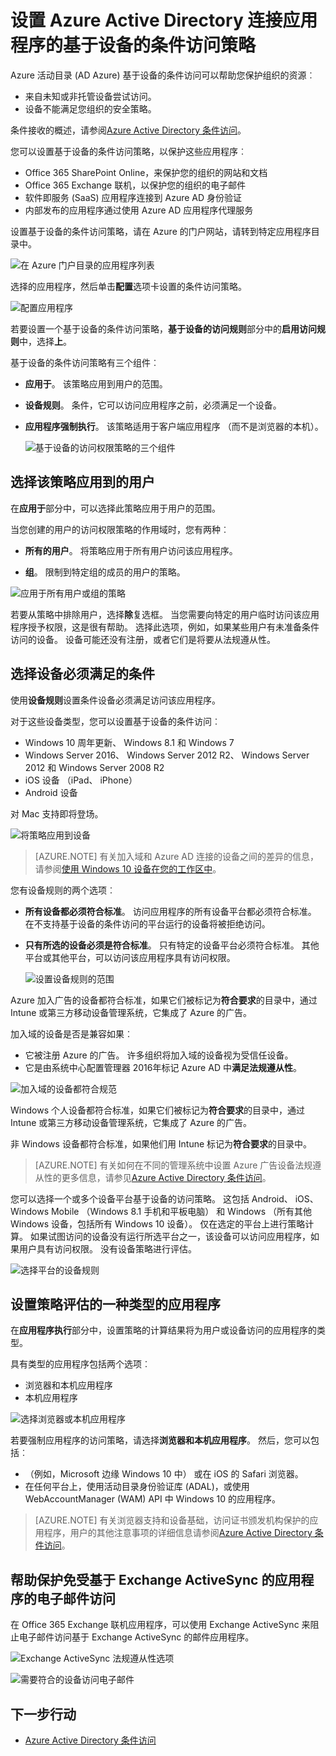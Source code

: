 <properties
    pageTitle="设置 Azure Active Directory 连接应用程序的基于设备的条件访问策略 |Microsoft Azure"
    description="设置 Azure AD 连接的应用程序的基于设备的条件访问策略。"
    services="active-directory"
    documentationCenter=""
    authors="markusvi"
    manager="femila"
    editor=""/>

<tags
    ms.service="active-directory"
    ms.workload="identity"
    ms.tgt_pltfrm="na"
    ms.devlang="na"
    ms.topic="article"
    ms.date="09/14/2016"
    ms.author="markvi"/>


# <a name="set-device-based-conditional-access-policy-for-azure-active-directory-connected-applications"></a>设置 Azure Active Directory 连接应用程序的基于设备的条件访问策略


Azure 活动目录 (AD Azure) 基于设备的条件访问可以帮助您保护组织的资源︰

- 来自未知或非托管设备尝试访问。
- 设备不能满足您组织的安全策略。

条件接收的概述，请参阅[Azure Active Directory 条件访问](active-directory-conditional-access.md)。

您可以设置基于设备的条件访问策略，以保护这些应用程序︰

- Office 365 SharePoint Online，来保护您的组织的网站和文档
- Office 365 Exchange 联机，以保护您的组织的电子邮件
- 软件即服务 (SaaS) 应用程序连接到 Azure AD 身份验证
- 内部发布的应用程序通过使用 Azure AD 应用程序代理服务

设置基于设备的条件访问策略，请在 Azure 的门户网站，请转到特定应用程序目录中。


  ![在 Azure 门户目录的应用程序列表](./media/active-directory-conditional-access-policy-connected-applications/01.png "应用程序")


选择的应用程序，然后单击**配置**选项卡设置的条件访问策略。  


  ![配置应用程序](./media/active-directory-conditional-access-policy-connected-applications/02.png "基于设备的访问规则")




若要设置一个基于设备的条件访问策略，**基于设备的访问规则**部分中的**启用访问规则**中，选择**上**。

基于设备的条件访问策略有三个组件︰

- **应用于**。 该策略应用到用户的范围。

- **设备规则**。 条件，它可以访问应用程序之前，必须满足一个设备。

- **应用程序强制执行**。 该策略适用于客户端应用程序 （而不是浏览器的本机）。

  ![基于设备的访问权限策略的三个组件](./media/active-directory-conditional-access-policy-connected-applications/03.png "基于设备的访问规则")


## <a name="select-the-users-the-policy-applies-to"></a>选择该策略应用到的用户

在**应用于**部分中，可以选择此策略应用于用户的范围。

当您创建的用户的访问权限策略的作用域时，您有两种︰

- **所有的用户**。 将策略应用于所有用户访问该应用程序。

- **组**。 限制到特定组的成员的用户的策略。

![应用于所有用户或组的策略](./media/active-directory-conditional-access-policy-connected-applications/11.png "应用于")


 若要从策略中排除用户，选择**除**复选框。 当您需要向特定的用户临时访问该应用程序授予权限，这是很有帮助。 选择此选项，例如，如果某些用户有未准备条件访问的设备。 设备可能还没有注册，或者它们是将要从法规遵从性。


## <a name="select-the-conditions-that-devices-must-meet"></a>选择设备必须满足的条件

使用**设备规则**设置条件设备必须满足访问该应用程序。

对于这些设备类型，您可以设置基于设备的条件访问︰

- Windows 10 周年更新、 Windows 8.1 和 Windows 7
- Windows Server 2016、 Windows Server 2012 R2、 Windows Server 2012 和 Windows Server 2008 R2
- iOS 设备 （iPad、 iPhone）
- Android 设备

对 Mac 支持即将登场。

  ![将策略应用到设备](./media/active-directory-conditional-access-policy-connected-applications/04.png "应用程序")

 >[AZURE.NOTE] 有关加入域和 Azure AD 连接的设备之间的差异的信息，请参阅[使用 Windows 10 设备在您的工作区中](active-directory-azureadjoin-windows10-devices.md)。

您有设备规则的两个选项︰

- **所有设备都必须符合标准**。 访问应用程序的所有设备平台都必须符合标准。 在不支持基于设备的条件访问的平台运行的设备将被拒绝访问。

- **只有所选的设备必须是符合标准**。 只有特定的设备平台必须符合标准。 其他平台或其他平台，可以访问该应用程序具有访问权限。

  ![设置设备规则的范围](./media/active-directory-conditional-access-policy-connected-applications/05.png "应用程序")

Azure 加入广告的设备都符合标准，如果它们被标记为**符合要求**的目录中，通过 Intune 或第三方移动设备管理系统，它集成了 Azure 的广告。

加入域的设备是否是兼容如果︰

- 它被注册 Azure 的广告。 许多组织将加入域的设备视为受信任设备。
- 它是由系统中心配置管理器 2016年标记 Azure AD 中**满足法规遵从性**。

 ![加入域的设备都符合规范](./media/active-directory-conditional-access-policy-connected-applications/06.png "设备规则")

Windows 个人设备都符合标准，如果它们被标记为**符合要求**的目录中，通过 Intune 或第三方移动设备管理系统，它集成了 Azure 的广告。

非 Windows 设备都符合标准，如果他们用 Intune 标记为**符合要求**的目录中。

 >[AZURE.NOTE] 有关如何在不同的管理系统中设置 Azure 广告设备法规遵从性的更多信息，请参见[Azure Active Directory 条件访问](active-directory-conditional-access.md)。


您可以选择一个或多个设备平台基于设备的访问策略。 这包括 Android、 iOS、 Windows Mobile （Windows 8.1 手机和平板电脑） 和 Windows （所有其他 Windows 设备，包括所有 Windows 10 设备）。
仅在选定的平台上进行策略计算。 如果试图访问的设备没有运行所选平台之一，该设备可以访问应用程序，如果用户具有访问权限。 没有设备策略进行评估。

![选择平台的设备规则](./media/active-directory-conditional-access-policy-connected-applications/07.png "设备规则")


## <a name="set-policy-evaluation-for-a-type-of-application"></a>设置策略评估的一种类型的应用程序

在**应用程序执行**部分中，设置策略的计算结果将为用户或设备访问的应用程序的类型。

具有类型的应用程序包括两个选项︰

- 浏览器和本机应用程序
- 本机应用程序

![选择浏览器或本机应用程序](./media/active-directory-conditional-access-policy-connected-applications/08.png "应用程序")

若要强制应用程序的访问策略，请选择**浏览器和本机应用程序**。 然后，您可以包括︰

- （例如，Microsoft 边缘 Windows 10 中） 或在 iOS 的 Safari 浏览器。
- 在任何平台上，使用活动目录身份验证库 (ADAL)，或使用 WebAccountManager (WAM) API 中 Windows 10 的应用程序。

>[AZURE.NOTE] 有关浏览器支持和设备基础，访问证书颁发机构保护的应用程序，用户的其他注意事项的详细信息请参阅[Azure Active Directory 条件访问](active-directory-conditional-access.md)。

## <a name="help-protect-email-access-from-exchange-activesync-based-applications"></a>帮助保护免受基于 Exchange ActiveSync 的应用程序的电子邮件访问

在 Office 365 Exchange 联机应用程序，可以使用 Exchange ActiveSync 来阻止电子邮件访问基于 Exchange ActiveSync 的邮件应用程序。

![Exchange ActiveSync 法规遵从性选项](./media/active-directory-conditional-access-policy-connected-applications/09.png "应用程序")

![需要符合的设备访问电子邮件](./media/active-directory-conditional-access-policy-connected-applications/10.png "应用程序")


## <a name="next-steps"></a>下一步行动

- [Azure Active Directory 条件访问](active-directory-conditional-access.md)
